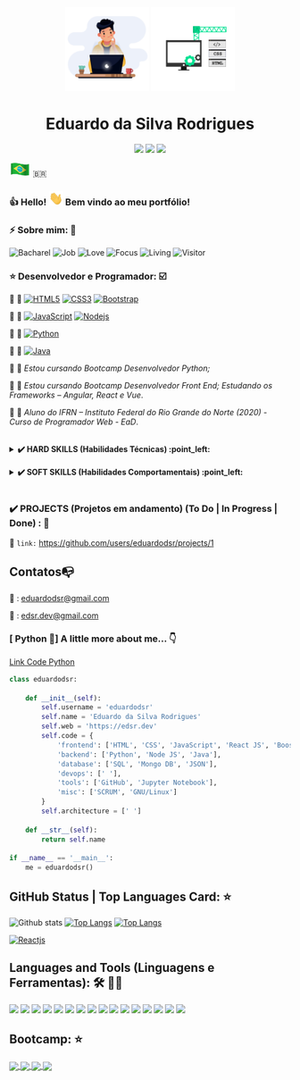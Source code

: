 <p align="center">
  <img src=https://github.com/eduardodsr/eduardodsr/blob/master/dev2.gif?raw=true" alt="dev2" width="150px" />
  <img src=https://github.com/eduardodsr/eduardodsr/blob/master/dev.gif?raw=true" alt="dev" width="150px" />
  
</p>
<h1 align="center"> Eduardo da Silva Rodrigues </h1>

<p align="center">     
  <a href="https://github.com/eduardodsr" alt="github.com/eduardodsr" target="_blank"><img src="https://img.shields.io/badge/-github.com/eduardodsr-0e2c54?style=flat-square&logo=chrome&logoColor=black" /></a>
  <a href="https://www.edsr.dev" alt="edsr.dev" target="_blank"><img src="https://img.shields.io/badge/-edsr.dev-0e2c54?style=flat-square&logo=chrome&logoColor=white" /></a>
  <a href="mailto:edsr.dev@gmail.com" alt="Email" target="_blank"><img src="https://img.shields.io/badge/-Email-B23121?style=flat-square&logo=gmail&logoColor=white" /></a>   
  </p>

<img style="margin: 0 auto" src="https://github.com/eduardodsr/eduardodsr/blob/master/brazil.gif" height="25"> :brazil:

### :thumbsup: Hello! <img style="margin: 0 auto" src="https://github.com/ABSphreak/ABSphreak/blob/master/gifs/Hi.gif" height="25"> Bem vindo ao meu portfólio!

### ⚡ Sobre mim: :open_book:

![Bacharel](https://img.shields.io/badge/Bacharel-Sistemas_de_Informação-brightgreen)
![Job](https://img.shields.io/badge/Job-Analista_de_Sistemas-brightgreen)
![Love](https://img.shields.io/badge/Love-Development-brightgreen)
![Focus](https://img.shields.io/badge/Focus-Front_End%20%7C%20Back_End%20%7C%20FullStacker-brightgreen)
![Living](https://img.shields.io/badge/Living-Rio%20de%20Janeiro-3c9)
![Visitor](https://visitor-badge.glitch.me/badge?page_id=eduardodsr.eduardodsr)
<!--[GitHub followers](https://img.shields.io/github/followers/eduardodsr?label=Follow&style=social)-->

### :star: Desenvolvedor e Programador: :ballot_box_with_check: 

:bow_and_arrow: :dart: [![HTML5](https://img.shields.io/badge/-HTML5-E34F26?style=flat&logo=html5&logoColor=white&link=https://github.com/)](https://github.com/eduardodsr) 
[![CSS3](https://img.shields.io/badge/-CSS3-1572B6?style=flat&logo=css3&link=https://github.com/eduardodsr)](https://github.com/eduardodsr) [![Bootstrap](https://img.shields.io/badge/-Bootstrap-563D7C?style=flat&logo=bootstrap&link=https://github.com/eduardodsr)](https://github.com/eduardodsr) 

:bow_and_arrow: :dart: [![JavaScript](https://img.shields.io/badge/-JavaScript-black?style=flat&logo=javascript&link=https://github.com/eduardodsr)](https://github.com/eduardodsr) [![Nodejs](https://img.shields.io/badge/-Nodejs-black?style=flat&logo=Node.js&link=https://github.com/eduardodsr)](https://github.com/eduardodsr) 

:bow_and_arrow: :dart: [![Python](https://img.shields.io/badge/-Python-black?style=flat&logo=python&link=https://github.com/eduardodsr)](https://github.com/eduardodsr)

:bow_and_arrow: :dart: [![Java](https://img.shields.io/badge/Java-orange?style=flat&logo=java&logoColor=white&link=https://github.com/eduardodsr)](https://github.com/eduardodsr) 

:bow_and_arrow: :dart: *Estou cursando Bootcamp Desenvolvedor Python;* 

:bow_and_arrow: :dart: *Estou cursando Bootcamp Desenvolvedor Front End; Estudando os Frameworks – Angular, React e Vue*. 

:bow_and_arrow: :dart: *Aluno do IFRN – Instituto Federal do Rio Grande do Norte (2020) - Curso de Programador Web - EaD*. 

<br>

<details class="HARD_SKILLS">
<summary><strong> ✔️ HARD SKILLS (Habilidades Técnicas) :point_left: </strong></summary>

### HARD SKILLS (Habilidades Técnicas):  💬

-	Linux; Windows 7/8/10 e Server; 

-	Microsoft Office (Office 365); Outlook; Libre Office;

-	Redes e Infraestrutura de TI; CISCO CCNA e ITE;

-	ITIL e Cobit; Gestão de Projetos; Virtualização; 

-	Banco de Dados - SQL Server;

-	Desenvolvedor Front End (HTML, CSS e JavaScript). 

-	Estudando a linguagem de programação Python; 

-	Estudando os Frameworks – Angular, React e Vue;

- Montagem e Manutenção de Computadores;

- Controle de Versão (GitHub); Ágil (Scrum).

</details>

<br>

<details class="SOFT_SKILLS">  
<summary><strong> ✔️ SOFT SKILLS (Habilidades Comportamentais) :point_left: </strong></summary>

### SOFT SKILLS (Habilidades Comportamentais):  💬

-	Liderança; Comunicação; Trabalho em equipe; 

-	Proatividade; Planejamento Estratégico;

-	Ética; Organização; Otimização de Processos;

-	Comprometimento; Autoconfiança; Empatia;

-	Criatividade; Inovação; Negociação de conflitos.

</details>

<br>

### ✔️ PROJECTS (Projetos em andamento) (To Do | In Progress | Done) : :dart:

:bookmark_tabs:  ``` link: ```  https://github.com/users/eduardodsr/projects/1


## Contatos:mailbox_with_no_mail:

:email: : eduardodsr@gmail.com

:email: : edsr.dev@gmail.com


###  [ Python 🐍] A little more about me...  👇

[Link Code Python](https://github.com/eduardodsr/Python-Google-Colab/blob/master/eduardodsr.ipynb "Link Code Python - Google Colab")

```python
class eduardodsr:

    def __init__(self):
        self.username = 'eduardodsr'
        self.name = 'Eduardo da Silva Rodrigues'
        self.web = 'https://edsr.dev'
        self.code = {
            'frontend': ['HTML', 'CSS', 'JavaScript', 'React JS', 'Boostrap'],
            'backend': ['Python', 'Node JS', 'Java'],
            'database': ['SQL', 'Mongo DB', 'JSON'],
            'devops': [' '],
            'tools': ['GitHub', 'Jupyter Notebook'],
            'misc': ['SCRUM', 'GNU/Linux']
        }
        self.architecture = [' ']

    def __str__(self):
        return self.name

if __name__ == '__main__':
    me = eduardodsr()
```

## GitHub Status | Top Languages Card: :star:

![Github stats](https://github-readme-stats.vercel.app/api?username=eduardodsr&show_icons=true)
[![Top Langs](https://github-readme-stats.vercel.app/api/top-langs/?username=eduardodsr)](https://github.com/eduardodsr/github-readme-stats)
[![Top Langs](https://github-readme-stats.vercel.app/api/top-langs/?username=eduardodsr&layout=compact)](https://github.com/eduardodsr/github-readme-stats)

[![Reactjs](https://github-readme-stats.vercel.app/api/pin/?username=facebook&repo=react&show_owner=true)](https://github.com/facebook/react)



## Languages and Tools (Linguagens e Ferramentas):  :hammer_and_wrench: :man_technologist:

<div class="code" align="left">
<code><a href="https://www.w3.org/html/" target="_blank"><img height="50" src="https://www.vectorlogo.zone/logos/w3_html5/w3_html5-ar21.svg"></a></code>
<code><a href="https://getbootstrap.com/" target="_blank"><img height="50" src="https://www.vectorlogo.zone/logos/getbootstrap/getbootstrap-ar21.svg"></a></code> 
<code><a href="https://www.javascript.com/" target="_blank"><img height="50" src="https://www.vectorlogo.zone/logos/javascript/javascript-ar21.svg"></a></code>
<code><a href="https://nodejs.org/" target="_blank"><img height="50" src="https://www.vectorlogo.zone/logos/nodejs/nodejs-ar21.svg"></a></code> 
<code><a href="https://angularjs.org/" target="_blank"><img height="50" src="https://www.vectorlogo.zone/logos/angular/angular-ar21.svg"></a></code> 
<code><a href="https://reactjs.org/" target="_blank"><img height="50" src="https://www.vectorlogo.zone/logos/reactjs/reactjs-ar21.svg"></a></code>
<code><a href="https://www.python.org/" target="_blank"><img height="50" src="https://www.vectorlogo.zone/logos/python/python-ar21.svg"></a></code>
<code><a href="https://jupyter.org/" target="_blank"><img height="50" src="https://www.vectorlogo.zone/logos/jupyter/jupyter-ar21.svg"></a></code>
<code><a href="https://www.mysql.com/" target="_blank"><img height="50" src="https://www.vectorlogo.zone/logos/mysql/mysql-ar21.svg"></a></code>
<code><a href="https://www.json.org/" target="_blank"><img height="50" src="https://www.vectorlogo.zone/logos/json/json-ar21.svg"></a></code>
<code><a href="https://www.linux.org/" target="_blank"><img height="50" src="https://www.vectorlogo.zone/logos/linux/linux-ar21.svg"></a></code>
<code><a href="https://www.microsoft.com/" target="_blank"><img height="50" src="https://www.vectorlogo.zone/logos/microsoft/microsoft-ar21.svg"></a></code>
<code><a href="https://code.visualstudio.com/" target="_blank"><img height="50" src="https://www.vectorlogo.zone/logos/visualstudio_code/visualstudio_code-ar21.svg"></a></code>
<code><a href="https://www.java.com/" target="_blank"><img height="50" src="https://www.vectorlogo.zone/logos/java/java-ar21.svg"></a></code>
<code><a href="https://www.eclipse.org/" target="_blank"><img height="50" src="https://www.vectorlogo.zone/logos/eclipse/eclipse-ar21.svg"></a></code>
<code><a href="https://www.jetbrains.com/" target="_blank"><img height="50" src="https://www.vectorlogo.zone/logos/jetbrains/jetbrains-ar21.svg"></a></code>  
</div>

## Bootcamp: :star:
<div>
<a href="https://github.com/eduardodsr/Desenvolvedor-Front-End">
  <!-- Change the `github-readme-stats.anuraghazra1.vercel.app` to `github-readme-stats.vercel.app`  -->
  <img align="center" src="https://github-readme-stats.vercel.app/api/pin/?username=eduardodsr&repo=Desenvolvedor-Front-End&theme=radical" />
</a>   
  <a href="https://github.com/eduardodsr/Desenvolvedor-Python">
  <!-- Change the `github-readme-stats.anuraghazra1.vercel.app` to `github-readme-stats.vercel.app`  -->
  <img align="center" src="https://github-readme-stats.vercel.app/api/pin/?username=eduardodsr&repo=Desenvolvedor-Python&theme=radical" />
</a>    
  <a href="https://github.com/eduardodsr/bootcamp-IGTI">
  <!-- Change the `github-readme-stats.anuraghazra1.vercel.app` to `github-readme-stats.vercel.app`  -->
  <img align="center" src="https://github-readme-stats.vercel.app/api/pin/?username=eduardodsr&repo=bootcamp-IGTI&theme=radical" />
</a>    
  <a href="https://github.com/eduardodsr/Python-Pro">
  <!-- Change the `github-readme-stats.anuraghazra1.vercel.app` to `github-readme-stats.vercel.app`  -->
  <img align="center" src="https://github-readme-stats.vercel.app/api/pin/?username=eduardodsr&repo=Python-Pro&theme=radical" />
</a>    
</div> 

